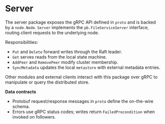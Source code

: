 # Server

The server package exposes the gRPC API defined in `proto` and is backed by a `node.Node`.
`Server` implements the `pb.FileServiceServer` interface, routing client requests to the underlying node.

Responsibilities:

- `Put` and `Delete` forward writes through the Raft leader.
- `Get` serves reads from the local state machine.
- `AddPeer` and `RemovePeer` modify cluster membership.
- `SyncMetadata` updates the local `metastore` with external metadata entries.

Other modules and external clients interact with this package over gRPC to manipulate or query the distributed store.

**Data contracts**

- Protobuf request/response messages in `proto` define the on-the-wire schema.
- Errors use gRPC status codes; writes return `FailedPrecondition` when invoked on followers.
